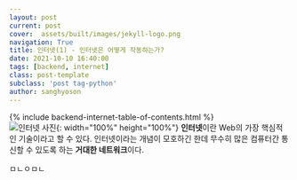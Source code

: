 ```yaml
---
layout: post
current: post
cover:  assets/built/images/jekyll-logo.png
navigation: True
title: 인터넷(1) - 인터넷은 어떻게 작동하는가?
date: 2021-10-10 16:40:00
tags: [backend, internet]
class: post-template
subclass: 'post tag-python'
author: sanghyoson
---
```

{% include backend-internet-table-of-contents.html %}
<br/>
![인터넷 사진](../assets/built/images/internet.jpg){: width="100%" height="100%"}
**인터넷**이란 Web의 가장 핵심적인 기술이라고 할 수 있다. 인터넷이라는 개념이 모호하긴 한데 무수히 많은 컴퓨터간 통신할 수 있도록 하는 **거대한 네트워크**이다. 

ㅁㄴㅇㅁㄴ